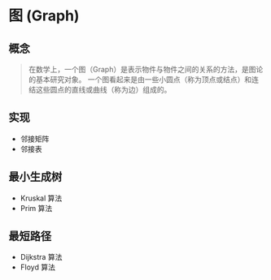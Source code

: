 # 图 (Graph)

## 概念

> 在数学上，一个图（Graph）是表示物件与物件之间的关系的方法，是图论的基本研究对象。
> 一个图看起来是由一些小圆点（称为顶点或结点）和连结这些圆点的直线或曲线（称为边）组成的。


## 实现

- 邻接矩阵
- 邻接表

## 最小生成树

- Kruskal 算法
- Prim 算法

## 最短路径

- Dijkstra 算法
- Floyd 算法
